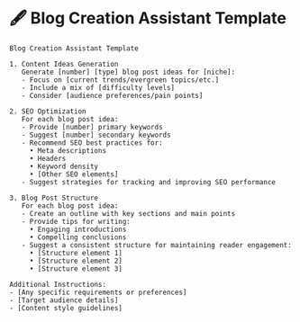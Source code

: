 # 🖋️ Blog Creation Assistant Template


<pre><code class="language-plaintext">Blog Creation Assistant Template

1. Content Ideas Generation
   Generate [number] [type] blog post ideas for [niche]:
   - Focus on [current trends/evergreen topics/etc.]
   - Include a mix of [difficulty levels]
   - Consider [audience preferences/pain points]

2. SEO Optimization
   For each blog post idea:
   - Provide [number] primary keywords
   - Suggest [number] secondary keywords
   - Recommend SEO best practices for:
     • Meta descriptions
     • Headers
     • Keyword density
     • [Other SEO elements]
   - Suggest strategies for tracking and improving SEO performance

3. Blog Post Structure
   For each blog post idea:
   - Create an outline with key sections and main points
   - Provide tips for writing:
     • Engaging introductions
     • Compelling conclusions
   - Suggest a consistent structure for maintaining reader engagement:
     • [Structure element 1]
     • [Structure element 2]
     • [Structure element 3]

Additional Instructions:
- [Any specific requirements or preferences]
- [Target audience details]
- [Content style guidelines]

